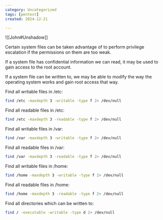 ```yaml
---
category: Uncategorized
tags: [pentest]
created: 2024-12-21

---
```

![[John#Unshadow]]

Certain system files can be taken advantage of to perform privilege escalation if the permissions on them are too weak.

If a system file has confidential information we can read, it may be used to gain access to the root account.

If a system file can be written to, we may be able to modify the way the operating system works and gain root access that way.

Find all writable files in /etc:
```bash - target
find /etc -maxdepth 3 -writable -type f 2> /dev/null
```

Find all readable files in /etc:
```bash - target
find /etc -maxdepth 3 -readable -type f 2> /dev/null
```

Find all writable files in /var:
```bash - target
find /var -maxdepth 3 -writable -type f 2> /dev/null
```

Find all readable files in /var:
```bash - target
find /var -maxdepth 3 -readable -type f 2> /dev/null
```

Find all writable files in /home:
```bash - target
find /home -maxdepth 3 -writable -type f 2> /dev/null
```

Find all readable files in /home:
```bash - target
find /home -maxdepth 3 -readable -type f 2> /dev/null
```


Find all directories which can be written to:
```bash - target
find / -executable -writable -type d 2> /dev/null
```